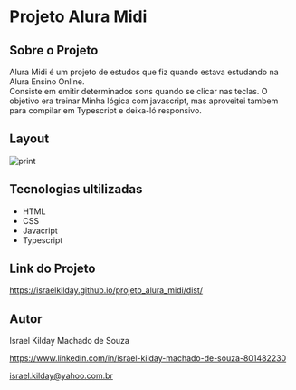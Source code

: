 # Projeto Alura Midi
  
## Sobre o Projeto

Alura Midi é um projeto de estudos que fiz quando estava estudando na Alura Ensino Online.  
Consiste em emitir determinados sons quando se clicar nas teclas. O objetivo era treinar Minha lógica com javascript, mas aproveitei tambem para compilar em Typescript e deixa-ló responsivo. 

## Layout

![print](https://github.com/Israelkilday/project_alura/assets/101229204/9dffd9ee-9eaa-4579-89f5-79c5a7386e1c)

## Tecnologias ultilizadas

- HTML
- CSS
- Javacript
- Typescript

## Link do Projeto

https://israelkilday.github.io/projeto_alura_midi/dist/

## Autor

Israel Kilday Machado de Souza  

https://www.linkedin.com/in/israel-kilday-machado-de-souza-801482230

israel.kilday@yahoo.com.br



